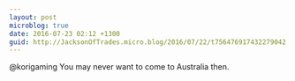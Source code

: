 ```yaml
---
layout: post
microblog: true
date: 2016-07-23 02:12 +1300
guid: http://JacksonOfTrades.micro.blog/2016/07/22/t756476917432279042.html
---
```

@korigaming You may never want to come to Australia then.
